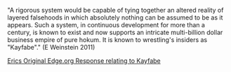 "A rigorous system would be capable of tying together an altered reality of layered falsehoods in which absolutely nothing can be assumed to be as it appears. Such a system, in continuous development for more than a century, is known to exist and now supports an intricate multi-billion dollar business empire of pure hokum. It is known to wrestling's insiders as "Kayfabe"." (E Weinstein 2011)

[Erics Original Edge.org Response relating to Kayfabe](https://www.edge.org/response-detail/11783)
